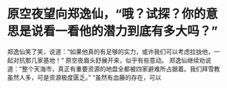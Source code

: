 # 原空夜望向郑逸仙，“哦？试探？你的意思是说看一看他的潜力到底有多大吗？”
郑逸仙笑了笑，说道：“如果他真的有足够的实力，或许我们可以考虑拉拢他，一起对抗那几家基地！”
原空夜眉头舒展开来，似乎有些意动。
郑逸仙继续劝说道：“整个天海市，真正有重要资源的地盘全都被四家避难所占据着。我们拜雪教虽然人多，可是资源极度匮乏。”
“虽然有血藤的存在，可以

